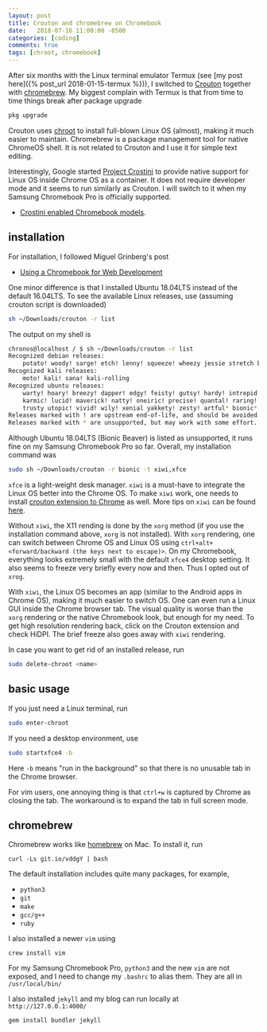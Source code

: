 ```yaml
---
layout: post
title: Crouton and chromebrew on Chromebook
date:   2018-07-16 11:00:00 -0500
categories: [coding]
comments: true
tags: [chroot, chromebook]
---
```


After six months with the Linux terminal emulator Termux (see [my post here]({% post_url 2018-01-15-termux %})),
I switched to [Crouton](https://github.com/dnschneid/crouton) together with
[chromebrew](https://github.com/skycocker/chromebrew).
My biggest complain with Termux is that from time to time things break after package upgrade
```bash
pkg upgrade
```

Crouton uses [chroot](https://en.wikipedia.org/wiki/Chroot) to install
full-blown Linux OS (almost), making it much easier to maintain.
Chromebrew is a package management tool for native ChromeOS shell.
It is not related to Crouton and I use it for simple text editing.

Interestingly, Google started [Project Crostini](https://chromium.googlesource.com/chromiumos/docs/+/master/containers_and_vms.md) 
to provide native support for Linux OS inside Chrome OS as a container.
It does not require developer mode and it seems to run similarly as Crouton.
I will switch to it when my Samsung Chromebook Pro is officially supported.

* [Crostini enabled Chromebook models](https://www.reddit.com/r/Crostini/wiki/getstarted/crostini-enabled-devices).

## installation

For installation, I followed Miguel Grinberg's post

* [Using a Chromebook for Web Development](https://blog.miguelgrinberg.com/post/using-a-chromebook-for-web-development)

One minor difference is that I installed Ubuntu 18.04LTS instead of the default 16.04LTS.
To see the available Linux releases, use (assuming crouton script is downloaded)

```bash
sh ~/Downloads/crouton -r list
```

The output on my shell is

```bash
chronos@localhost / $ sh ~/Downloads/crouton -r list
Recognized debian releases:
    potato! woody! sarge! etch! lenny! squeeze! wheezy jessie stretch buster sid
Recognized kali releases:
    moto! kali! sana! kali-rolling
Recognized ubuntu releases:
    warty! hoary! breezy! dapper! edgy! feisty! gutsy! hardy! intrepid! jaunty!
    karmic! lucid! maverick! natty! oneiric! precise! quantal! raring! saucy!
    trusty utopic! vivid! wily! xenial yakkety! zesty! artful* bionic*
Releases marked with ! are upstream end-of-life, and should be avoided.
Releases marked with * are unsupported, but may work with some effort.
```

Although Ubuntu 18.04LTS (Bionic Beaver) is listed as unsupported,
it runs fine on my Samsung Chromebook Pro so far.
Overall, my installation command was

```bash
sudo sh ~/Downloads/crouton -r bionic -t xiwi,xfce
```
`xfce` is a light-weight desk manager.
`xiwi` is a must-have to integrate the Linux OS better into the Chrome OS.
To make `xiwi` work, one needs to install [crouton extension to Chrome](https://goo.gl/OVQOEt) as well.
More tips on `xiwi` can be found [here](https://github.com/dnschneid/crouton/wiki/crouton-in-a-Chromium-OS-window-(xiwi)).

Without `xiwi`, the X11 rending is done by the `xorg` method
(if you use the installation command above, `xorg` is not installed).
With `xorg` rendering, one can switch between Chrome OS and Linux OS using
`ctrl+alt+<forward/backward (the keys next to escape)>`.
On my Chromebook, everything looks extremely small with the default `xfce4` desktop setting.
It also seems to freeze very briefly every now and then.
Thus I opted out of `xrog`.

With `xiwi`, the Linux OS becomes an app (similar to the Android apps in Chrome OS),
making it much easier to switch OS.
One can even run a Linux GUI inside the Chrome browser tab.
The visual quality is worse than the `xorg` rendering or the native Chromebook look,
but enough for my need.
To get high resolution rendering back, click on the Crouton extension and check HiDPI.
The brief freeze also goes away with `xiwi` rendering.

In case you want to get rid of an installed release, run

```bash
sudo delete-chroot <name>
```

## basic usage

If you just need a Linux terminal, run

```bash
sudo enter-chroot
```

If you need a desktop environment, use

```bash
sudo startxfce4 -b
```

Here `-b` means "run in the background" so that there is no unusable tab in the Chrome browser.


For vim users, one annoying thing is that `ctrl+w` is captured by Chrome as closing the tab.
The workaround is to expand the tab in full screen mode.

## chromebrew

Chromebrew works like [homebrew](https://brew.sh/) on Mac. To install it, run

```shell
curl -Ls git.io/vddgY | bash
```

The default installation includes quite many packages, for example,

* `python3`
* `git`
* `make`
* `gcc/g++`
* `ruby`

I also installed a newer `vim` using

```shell
crew install vim
```

For my Samsung Chromebook Pro, `python3` and the new `vim` are not exposed, and
I need to change my `.bashrc` to alias them.
They are all in `/usr/local/bin/`

I also installed `jekyll` and my blog can run locally at `http://127.0.0.1:4000/`

```shell
gem install bundler jekyll
```
